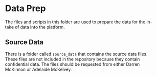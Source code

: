 Data Prep
=========

The files and scripts in this folder are used to prepare the data for the in-take of data into the platform.

## Source Data

There is a folder called `source_data` that contains the source data files. 
These files are not included in the repository because they contain confidential data. The files should be requested from
either Darren McKinnon or Adelaide McKelvey.

